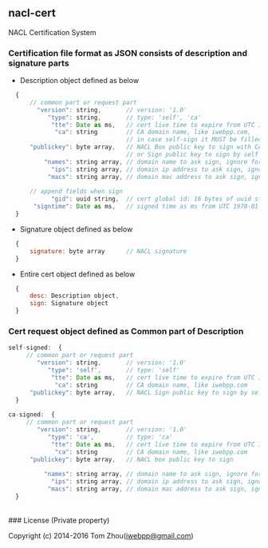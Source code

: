 nacl-cert
---------

NACL Certification System


### Certification file format as JSON consists of description and signature parts

* Description object defined as below

```js
  {  
      // common part or request part  
        "version": string,       // version: '1.0'  
           "type": string,       // type: 'self', 'ca'  
            "tte": Date as ms,   // cert live time to expire from UTC 1970-01-01T00:00:00Z, ms  
             "ca": string        // CA domain name, like iwebpp.com,  
                                 // in case self-sign it MUST be filled in advance  
      "publickey": byte array,   // NACL Box public key to sign with CA,  
                                 // or Sign public key to sign by self  
          "names": string array, // domain name to ask sign, ignore for self-sign cert  
            "ips": string array, // domain ip address to ask sign, ignore for self-sign cert
           "macs": string array, // domain mac address to ask sign, ignore for self-sign cert  
              
      // append fields when sign  
            "gid": uuid string,  // cert global id: 16 bytes of uuid string  
       "signtime": Date as ms,   // signed time as ms from UTC 1970-01-01T00:00:00Z  
  }
  ```

* Signature object defined as below

```js
  {  
      signature: byte array      // NACL signature  
  }
  ```
  
* Entire cert object defined as below
```js
  {  
      desc: Description object,  
      sign: Signature object  
  }
  ```

### Cert request object defined as Common part of Description

```js
self-signed:  {  
     // common part or request part  
        "version": string,       // version: '1.0'  
           "type": 'self',       // type: 'self'  
            "tte": Date as ms,   // cert live time to expire from UTC 1970-01-01T00:00:00Z, ms  
             "ca": string        // CA domain name, like iwebpp.com  
      "publickey": byte array,   // NACL Sign public key to sign by self  
  }  
  
ca-signed:  {  
     // common part or request part  
        "version": string,       // version: '1.0'  
           "type": 'ca',         // type: 'ca'  
            "tte": Date as ms,   // cert live time to expire from UTC 1970-01-01T00:00:00Z, ms  
             "ca": string        // CA domain name, like iwebpp.com  
      "publickey": byte array,   // NACL box public key to sign
        
          "names": string array, // domain name to ask sign, ignore for self-sign cert      
            "ips": string array, // domain ip address to ask sign, ignore for self-sign cert
           "macs": string array, // domain mac address to ask sign, ignore for self-sign cert  
  }
  ```

<br/>
### License
(Private property)

Copyright (c) 2014-2016 Tom Zhou(iwebpp@gmail.com)


